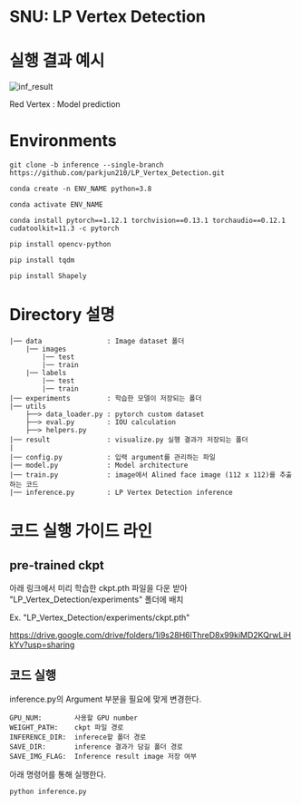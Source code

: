 # SNU: LP Vertex Detection



# 실행 결과 예시 

![inf_result](https://user-images.githubusercontent.com/68048434/234839227-a1ab0599-532f-497d-badd-bc8ecd4f69be.jpg)

Red Vertex      : Model prediction


# Environments
```
git clone -b inference --single-branch https://github.com/parkjun210/LP_Vertex_Detection.git

conda create -n ENV_NAME python=3.8

conda activate ENV_NAME

conda install pytorch==1.12.1 torchvision==0.13.1 torchaudio==0.12.1 cudatoolkit=11.3 -c pytorch

pip install opencv-python

pip install tqdm

pip install Shapely
```


# Directory 설명
    |── data                : Image dataset 폴더
        |── images
            |── test
            |── train
        |── labels
            |── test
            |── train
    |── experiments         : 학습한 모델이 저장되는 폴더
    |── utils
        ├──> data_loader.py : pytorch custom dataset
        ├──> eval.py        : IOU calculation
        ├──> helpers.py
    |── result              : visualize.py 실행 결과가 저장되는 폴더 
    |
    |── config.py           : 입력 argument를 관리하는 파일
    |── model.py            : Model architecture
    |── train.py            : image에서 Alined face image (112 x 112)를 추출하는 코드
    |── inference.py        : LP Vertex Detection inference




# 코드 실행 가이드 라인


## pre-trained ckpt


아래 링크에서 미리 학습한 ckpt.pth 파일을 다운 받아 "LP_Vertex_Detection/experiments" 폴더에 배치

Ex. "LP_Vertex_Detection/experiments/ckpt.pth"

https://drive.google.com/drive/folders/1i9s28H6lThreD8x99kiMD2KQrwLiHkYv?usp=sharing

## 코드 실행

  inference.py의 Argument 부분을 필요에 맞게 변경한다.

    GPU_NUM:        사용할 GPU number
    WEIGHT_PATH:    ckpt 파일 경로
    INFERENCE_DIR:  inferece할 폴더 경로
    SAVE_DIR:       inference 결과가 담길 폴더 경로
    SAVE_IMG_FLAG:  Inference result image 저장 여부

  아래 명령어를 통해 실행한다. 
     
    python inference.py 
